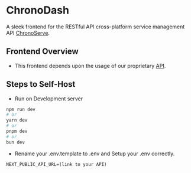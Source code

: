 # ChronoDash

A sleek frontend for the RESTful API cross-platform service management API [ChronoServe](https://github.com/TheRealToxicDev/ChronoServe).

## Frontend Overview

- This frontend depends upon the usage of our proprietary [API](https://github.com/TheRealToxicDev/ChronoServe).

## Steps to Self-Host 

- Run on Development server
```bash
npm run dev
# or
yarn dev
# or
pnpm dev
# or
bun dev
```

- Rename your .env.template to .env and Setup your .env correctly. 

```env
NEXT_PUBLIC_API_URL=(link to your API)
```